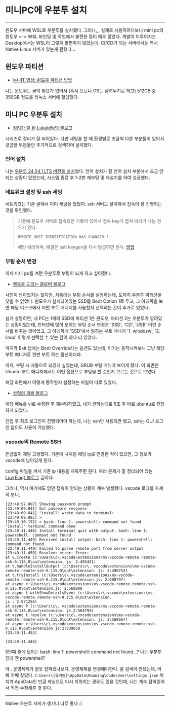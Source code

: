 # 미니PC에 우분투 설치

---

윈도우 서버에 WSL로 우분투를 설치했다.
그러나,,, 실제로 사용하려다보니 mini pc의 윈도우 <-> WSL 바인딩 및 작업에서 불편한 점이 매우 많았다.
개발이 이루어지는 Desktop에서는 WSL이 그렇게 불편하지 않았는데, CI/CD가 되는 서버에서는 역시 Native Linux 서버가 있는게 편했다...

## 윈도우 파티션

- [누나IT 영상: 윈도우 파티션 방법](https://youtu.be/1UBoiimmzF4?si=98USJVVbomcBRcMZ)

나는 윈도우는 굳이 필요가 없어서 (혹시 모르니 OS는 살려두기로 하고) 512GB 중 350GB 정도를 리눅스 서버에 할당했다.

## 미니 PC 우분투 설치

- [정리가 잘 된 Lukaid님의 블로그](https://velog.io/@lukaid/N100-mini-pc%EB%A1%9C-Ubuntu-Server-%EB%A7%8C%EB%93%A4%EA%B8%B0-1)

시리즈로 정리가 잘 되어있다. 다만 세팅을 할 때 환경별로 조금씩 다른 부분들이 있어서 궁금한 부분들만 추가적으로 검색하며 설치했다.

### 언어 설치

나는 [우분투 24.04.1 LTS 버전을 설치](https://ubuntu.com/download/desktop)했다. 언어 설치가 잘 
언어 설치 부분에서 조금 안되는 상황이 있었는데, 시스템 종료 후 1-2번 재부팅 및 재설치를 하여 성공했다.

### 네트워크 설정 및 ssh 세팅

네트워크는 기존 글에서 이미 세팅을 했었다. ssh 서버도 설치해서 접속이 잘 진행되는것을 확인했다.
> 기존에 윈도우 서버로 접속했던 기록이 있어서 접속 key가 겹쳐 에러가 나는 경우가 있다. 
> 
> `REMOTE HOST IDENTIFICATION HAS CHANGED!!`
> 
> 해당 에러이며, 해결은 ssh keygen을 다시 발급하면 된다. [방법](https://visu4l.tistory.com/entry/ssh-%EC%9B%90%EA%B2%A9-%EC%A0%91%EC%86%8D-%EC%97%90%EB%9F%ACWARNING-REMOTE-HOST-IDENTIFICATION-HAS-CHANGED)

### 부팅 순서 변경

이제 미니 pc를 켜면 우분투로 부팅이 되게 하고 싶어졌다.

- [행복을 드리는 클로버 블로그](https://newsisf.tistory.com/81)

사진이 남아있지는 않지만, 처음에는 부팅 순서를 설정하는데, 도저히 우분투 파티션을 찾을 수 없었다.
윈도우가 설치되어있는 SSD를 Boot Option 1로 두고, 그 아래쪽을 보면 해당 디스크에서 어떤 부트 매니저를 사용할지 선택하는 칸이 추가로 있었다.

쉽게 설명하면, 
내 PC는 1개의 SSD에 파티션 1은 윈도우, 파티션 2는 우분투가 깔려있는 상황이었는데,
인터넷에 많이 보이는 부팅 순서 변경은 'SSD', 'CD', 'USB' 이런 순서를 바꾸는 것이었고, 그 아래쪽에 'SSD'에서 읽히는 부트 매니저 '1. windosw', '2. linux' 이렇게 선택할 수 있는 칸이 하나 더 있었다.

마지막 Exit 탭에는 Boot Override라는 옵션도 있는데,
이거는 동작시켜보니 그냥 해당 부트 매니저로 한번 부트 하는 옵션이더라.

이제, 부팅 시 자동으로 되겠지 싶었는데, GRUB 부팅 메뉴가 보이게 됐다.
이 화면은 Ubuntu 부트 매니저에서도 어떤 옵션으로 부팅을 할 것인지 고르는 것으로 보였다.

해당 화면에서 어떻게 동작할지 설정하는 파일이 따로 있었다.

- [성혁의 개발 블로그](https://seonghyuk.tistory.com/m/145)

해당 메뉴를 vi로 수정한 후 재부팅하였고, 내가 원하는대로 5초 후 바로 ubuntu로 진입하게 되었다.

진입 후 최초 로그인이 진행되어야 하는데, 나는 ssh만 사용되면 됐고, ssh는 GUI 로그인 없이도 사용이 가능했다.

### vscode의 Remote SSH

뜬금없이 제일 고생했다.
기존에 나처럼 해당 ip로 연결한 적이 있으면, 그 정보가 vscode에 남아있게 된다.

config 파일을 켜서 기존 ip 내용을 지워주면 된다. 
여러 문제가 잘 정리되어 있는 [Luv{Flag} 블로그](https://lovflag.tistory.com/17) 글이다.

그러나, 역시 여기에도 없던 접속이 안되는 상황이 계속 발생했다.
vscode 로그를 자세히 보니, 

```shell
[23:48:57.807] Showing password prompt
[23:49:09.841] Got password response
[23:49:09.841] "install" wrote data to terminal:
[23:49:09.885] >
[23:49:10.192] > bash: line 1: powershell: command not found
"install" terminal command done
[23:49:11.448] Install terminal quit with output: bash: line 1: powershell: command not found
[23:49:11.449] Received install output: bash: line 1: powershell: command not found
[23:49:11.449] Failed to parse remote port from server output
[23:49:11.450] Resolver error: Error:
at v.Create (c:\Users\c\.vscode\extensions\ms-vscode-remote.remote-ssh-0.115.0\out\extension. js: 2:493431)
at t.handleInstallOutput (c:\Users\c\. vscode\extensions\ms-vscode-remote.remote-ssh-0.115.0\out\extension. js: 2:490753)
at t.tryInstall (c:\Users\c\.vscode\extensions\ms-vscode-remote.remote-ssh-0.115.0\out\extension.js: 2:608797)
at async c:\Users\c\.vscode\extensions\ms-vscode-remote.remote-ssh-0.115.0\out\extension.js: 2:568008
at async t.withShowDetailsEvent (c:\Users\c\.vscode\extensions\ms-vscode-remote.remote-ssh-0.115.0\out\extension.
js : 2:571256)
at async P (c:\Users\c\. vscode\extensions\ms-vscode-remote.remote-ssh-0.115.0\out\extension. js:2:564794)
at async t.resolve (c:\Users\c\.vscode\extensions\ms-vscode-remote.remote-ssh-0.115.0\out\extension. js: 2:568667)
at async c:\Users\c\.vscode\extensions\ms-vscode-remote.remote-ssh-0.115.0\out\extension.js:2:839059
[23:49:11.453]

[23:49:11.448]
```

5번째 줄에 보이는 bash: line 1: powershell: command not found...?
나는 우분투인데 웬 powershell?

아.. 운영체제가 잘못 잡혀있나보다. 운영체제를 변경해야한다. 잘 검색이 안됐는데, 어째 저째 찾았다.
`C:Users\{유저명}\AppData\Roaming\Code\User\settings.json`
위치가 AppData인 만큼 캐싱으로 다시 지워지는 경우도 있을 것인데, 나는 계속 잡혀있어서 직접 수정해준 것 같다.

---

Native 우분투 서버가 생기니 너무 좋다 :)